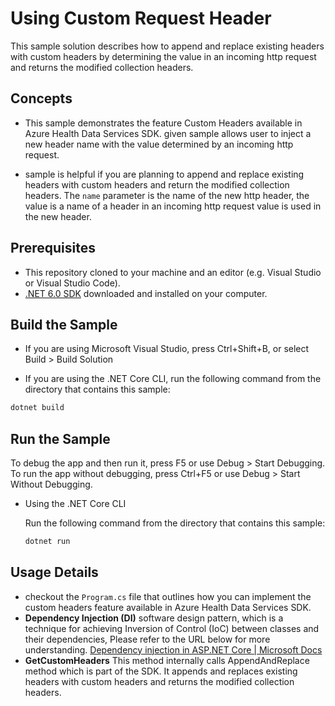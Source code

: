 # Using Custom Request Header

This sample solution describes how to append and replace existing headers with custom headers by determining the value in an incoming http request and returns the modified collection headers. 

## Concepts

- This sample demonstrates the feature Custom Headers available in Azure Health Data Services SDK. given sample allows user to inject a new header name with the value determined by an incoming http request.  

- sample is helpful if you are planning to append and replace existing headers with custom headers and return the modified collection headers. The `name` parameter is the name of the new http header, the  value is a name of a header in an incoming http request value is used in the new header.

## Prerequisites

- This repository cloned to your machine and an editor (e.g. Visual Studio or Visual Studio Code).
- [.NET 6.0 SDK](https://dotnet.microsoft.com/download) downloaded and installed on your computer.

## Build the Sample 

- If you are using Microsoft Visual Studio, press Ctrl+Shift+B, or select Build > Build Solution 

- If you are using the .NET Core CLI, run the following command from the directory that contains this sample: 

```bash
dotnet build
```

## Run the Sample 

To debug the app and then run it, press F5 or use Debug > Start Debugging. To run the app without debugging, press Ctrl+F5 or use Debug > Start Without Debugging. 

- Using the .NET Core CLI 

    Run the following command from the directory that contains this sample: 

    ```bash
    dotnet run
    ```

## Usage Details

- checkout the `Program.cs` file that outlines how you can implement the custom headers feature available in Azure Health Data Services SDK.
- **Dependency Injection (DI)** software design pattern, which is a technique for achieving Inversion of Control (IoC) between classes and their dependencies, Please refer to the URL below for more understanding.
[Dependency injection in ASP.NET Core | Microsoft Docs](https://docs.microsoft.com/en-us/aspnet/core/fundamentals/dependency-injection?view=aspnetcore-6.0)
- **GetCustomHeaders** This method internally calls AppendAndReplace method which is part of the SDK. It appends and replaces existing headers with custom headers and returns the modified collection headers. 
